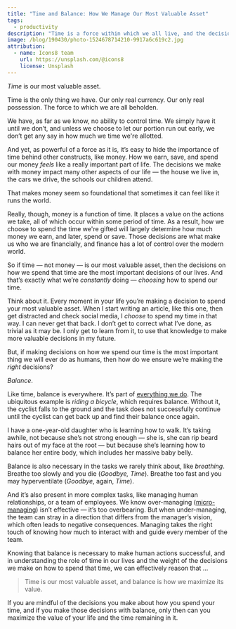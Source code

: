 ```yaml
---
title: "Time and Balance: How We Manage Our Most Valuable Asset"
tags:
  - productivity
description: "Time is a force within which we all live, and the decisions we make with that time are what make us who we are. So how do we ensure we're making the right decisions? Balance."
image: /blog/190430/photo-1524678714210-9917a6c619c2.jpg
attribution:
  - name: Icons8 team
    url: https://unsplash.com/@icons8
    license: Unsplash
---
```


_Time_ is our most valuable asset.

Time is the only thing we have. Our only real currency. Our only real possession. The force to which we are all beholden.

We have, as far as we know, no ability to control time. We simply have it until we don’t, and unless we choose to let our portion run out early, we don’t get any say in how much we time we're allotted.

And yet, as powerful of a force as it is, it’s easy to hide the importance of time behind other constructs, like money. How we earn, save, and spend our money _feels_ like a really important part of life. The decisions we make with money impact many other aspects of our life — the house we live in, the cars we drive, the schools our children attend.

That makes money seem so foundational that sometimes it can feel like it runs the world.

Really, though, money is a function of time. It places a value on the actions we take, all of which occur within some period of time. As a result, how we choose to spend the time we're gifted will largely determine how much money we earn, and later, spend or save. Those decisions are what make us who we are financially, and finance has a lot of control over the modern world.

So if time — not money — is our most valuable asset, then the decisions on how we spend that time are the most important decisions of our lives. And that’s exactly what we’re _constantly_ doing — _choosing_ how to spend our time.

Think about it. Every moment in your life you’re making a decision to spend your most valuable asset. When I start writing an article, like this one, then get distracted and check social media, I _choose_ to spend my time in that way. I can never get that back. I don’t get to correct what I’ve done, as trivial as it may be. I only get to learn from it, to use that knowledge to make more valuable decisions in my future.

But, if making decisions on how we spend our time is the most important thing we will ever do as humans, then how do we ensure we’re making the _right_ decisions?

_Balance_.

Like time, balance is everywhere. It’s part of [everything we do](/blog/balance-belongs-in-everything-you-do). The ubiquitous example is _riding a bicycle_, which requires balance. Without it, the cyclist falls to the ground and the task does not successfully continue until the cyclist can get back up and find their balance once again.

I have a one-year-old daughter who is learning how to walk. It’s taking awhile, not because she’s not strong enough — she is, she can rip beard hairs out of my face at the root — but because she’s learning how to balance her entire body, which includes her massive baby belly.

Balance is also necessary in the tasks we rarely think about, like _breathing_. Breathe too slowly and you die (_Goodbye, Time_). Breathe too fast and you may hyperventilate (_Goodbye_, again, _Time_).

And it’s also present in more complex tasks, like managing human relationships, or a team of employees. We know over-managing ([micro-managing](https://en.wikipedia.org/wiki/Micromanagement)) isn’t effective — it’s too overbearing. But when under-managing, the team can stray in a direction that differs from the manager’s vision, which often leads to negative consequences. Managing takes the right touch of knowing how much to interact with and guide every member of the team.

Knowing that balance is necessary to make human actions successful, and in understanding the role of time in our lives and the weight of the decisions we make on how to spend that time, we can effectively reason that ...

> Time is our most valuable asset, and balance is how we maximize its value.

If you are mindful of the decisions you make about how you spend your time, and if you make those decisions with balance, only then can you maximize the value of your life and the time remaining in it.
